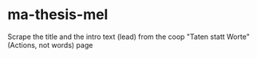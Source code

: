 # ma-thesis-mel

Scrape the title and the intro text (lead) from the coop "Taten statt Worte" (Actions, not words) page
